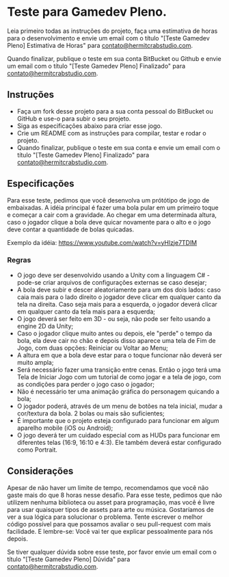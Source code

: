 # Teste para Gamedev Pleno.

Leia primeiro todas as instruções do projeto, faça uma estimativa de horas para o desenvolvimento e envie um email com o título "[Teste Gamedev Pleno] Estimativa de Horas" para contato@hermitcrabstudio.com.

Quando finalizar, publique o teste em sua conta BitBucket ou Github e envie um email com o título "[Teste Gamedev Pleno] Finalizado" para contato@hermitcrabstudio.com.

## Instruções

- Faça um fork desse projeto para a sua conta pessoal do BitBucket ou GitHub e use-o para subir o seu projeto.
- Siga as especificações abaixo para criar esse jogo.
- Crie um README com as instruções para compilar, testar e rodar o projeto.
- Quando finalizar, publique o teste em sua conta e envie um email com o título "[Teste Gamedev Pleno] Finalizado" para contato@hermitcrabstudio.com.

## Especificações

Para esse teste, pedimos que você desenvolva um prótótipo de jogo de embaixadas. A idéia principal é fazer uma bola pular em um primeiro toque e começar a cair com a gravidade. Ao chegar em uma determinada altura, caso o jogador clique a bola deve quicar novamente para o alto e o jogo deve contar a quantidade de bolas quicadas.

Exemplo da idéia: https://www.youtube.com/watch?v=yHlzje7TDlM

### Regras

- O jogo deve ser desenvolvido usando a Unity com a linguagem C# - pode-se criar arquivos de configurações externas se caso desejar;
- A bola deve subir e descer aleatoriamente para um dos dois lados: caso caia mais para o lado direito o jogador deve clicar em qualquer canto da tela na direita. Caso seja mais para a esquerda, o jogador deverá clicar em qualquer canto da tela mais para a esquerda;
- O jogo deverá ser feito em 3D - ou seja, não pode ser feito usando a engine 2D da Unity;
- Caso o jogador clique muito antes ou depois, ele "perde" o tempo da bola, ela deve cair no chão e depois disso aparece uma tela de Fim de Jogo, com duas opções: Reiniciar ou Voltar ao Menu;
- A altura em que a bola deve estar para o toque funcionar não deverá ser muito ampla;
- Será necessário fazer uma transição entre cenas. Então o jogo terá uma Tela de Iniciar Jogo com um tutorial de como jogar e a tela de jogo, com as condições para perder o jogo caso o jogador;
- Não é necessário ter uma animação gráfica do personagem quicando a bola;
- O jogador poderá, através de um menu de botões na tela inicial, mudar a cor/textura da bola. 2 bolas ou mais são suficientes;
- É importante que o projeto esteja configurado para funcionar em algum aparelho mobile (iOS ou Android);
- O jogo deverá ter um cuidado especial com as HUDs para funcionar em diferentes telas (16:9, 16:10 e 4:3). Ele também deverá estar configurado como Portrait.

## Considerações

Apesar de não haver um limite de tempo, recomendamos que você não gaste mais do que 8 horas nesse desafio. Para esse teste, pedimos que não utilizem nenhuma biblioteca ou asset para programação, mas você é livre para usar quaisquer tipos de assets para arte ou música. Gostaríamos de ver a sua lógica para solucionar o problema. Tente escrever o melhor código possível para que possamos avaliar o seu pull-request com mais facilidade. E lembre-se: Você vai ter que explicar pessoalmente para nós depois.

Se tiver qualquer dúvida sobre esse teste, por favor envie um email com o título "[Teste Gamedev Pleno] Dúvida" para contato@hermitcrabstudio.com.
